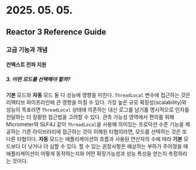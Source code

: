 # 2025. 05. 05.

## Reactor 3 Reference Guide

### 고급 기능과 개념

#### 컨텍스트 전파 지원

##### 3. 어떤 모드를 선택해야 할까?

**기본** 모드와 **자동** 모드 둘 다 성능에 영향을 미친다. `ThreadLocal` 변수에 접근하는 것은 리액티브 파이프라인에 큰 영향을 미칠 수 있다. 가장 높은 규모 확장성(scalability)와 성능이 목표라면 `ThreadLocal` 상태에 의존하는 대신 로그를 남기롤 명시적으로 인자를 전달하는 더 장황한 접근법을 고려할 수 있다. 관측 가능성 영역에서 편의를 위해 Micrometer와 SLF4J 같이 `ThreadLocal`을 사용해 의미있는 프로덕션 수준 기능을 제공하는 기존 라이브러리에 접근하는 것이 이해된 타협이라면, 모드를 선택하는 것은 또다른 타협이다. **자동** 모드는 애플리케이션의 흐름과 사용된 연산자의 수에 따라 **기본** 모드보다 더 낫거나 더 심할 수 있다. 할 수 있는 권장사항은 예상하는 부하가 주어졌을 때 애플리케이션이 어떻게 동작하는지와 어떤 확장가능성과 성능 특성을 얻는지 측정하라는 것이다.
